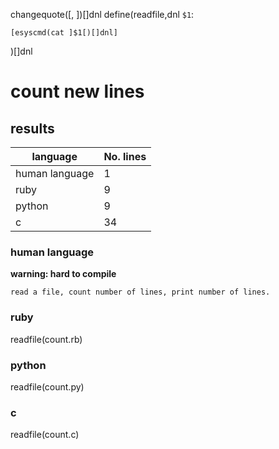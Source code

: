 changequote([, ])[]dnl
define(readfile,dnl
`$1`:
```
[esyscmd(cat ]$1[)[]dnl]
```
)[]dnl

# count new lines

## results
| language | No. lines |
| --- | --- |
| human language | 1 |
| ruby | 9 |
| python | 9 |
| c | 34 |


### human language
__warning: hard to compile__
```
read a file, count number of lines, print number of lines.
```

### ruby

readfile(count.rb)

### python

readfile(count.py)

### c

readfile(count.c)
